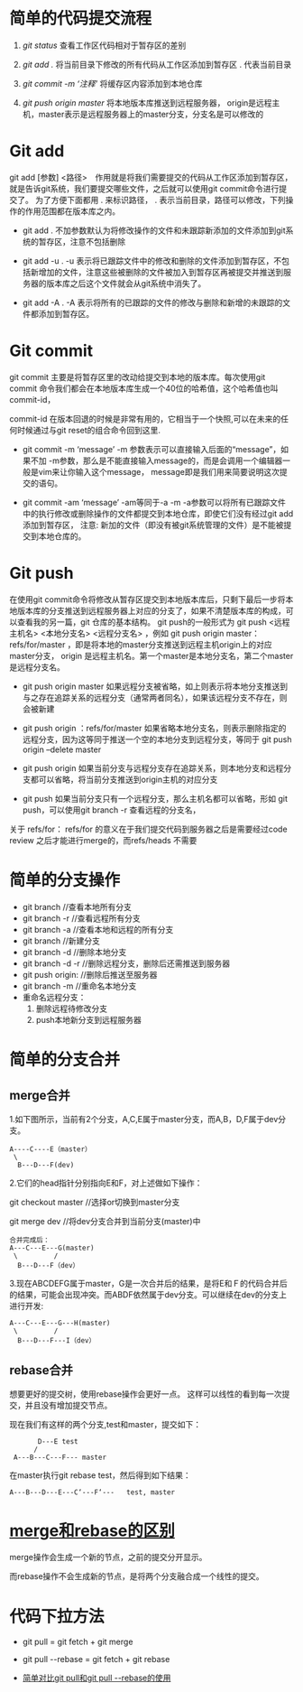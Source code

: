 <link rel="stylesheet" href="http://yandex.st/highlightjs/6.2/styles/googlecode.min.css">
<script src="http://code.jquery.com/jquery-1.7.2.min.js"></script>
<script src="http://yandex.st/highlightjs/6.2/highlight.min.js"></script>
<script>hljs.initHighlightingOnLoad();</script>
<script type="text/javascript">
 $(document).ready(function(){
      $("h2,h3,h4,h5,h6").each(function(i,item){
        var tag = $(item).get(0).localName;
        $(item).attr("id","wow"+i);
        $("#category").append('<a class="new'+tag+'" href="#wow'+i+'">'+$(this).text()+'</a></br>');
        $(".newh1").css("margin-left",0);
        $(".newh2").css("margin-left",20);
        $(".newh3").css("margin-left",40);
        $(".newh4").css("margin-left",60);
        $(".newh5").css("margin-left",80);
        $(".newh6").css("margin-left",100);
      });
 });
</script>
<div id="category"></div>

# 简单的代码提交流程
1. _git status_ 查看工作区代码相对于暂存区的差别

2. _git add ._ 将当前目录下修改的所有代码从工作区添加到暂存区 . 代表当前目录

3. _git commit -m ‘注释’_ 将缓存区内容添加到本地仓库

4. _git push origin master_ 将本地版本库推送到远程服务器，
origin是远程主机，master表示是远程服务器上的master分支，分支名是可以修改的

# Git add
git add [参数] <路径>　作用就是将我们需要提交的代码从工作区添加到暂存区，就是告诉git系统，我们要提交哪些文件，之后就可以使用git commit命令进行提交了。 
为了方便下面都用 . 来标识路径， . 表示当前目录，路径可以修改，下列操作的作用范围都在版本库之内。

- git add . 
不加参数默认为将修改操作的文件和未跟踪新添加的文件添加到git系统的暂存区，注意不包括删除

- git add -u . 
-u 表示将已跟踪文件中的修改和删除的文件添加到暂存区，不包括新增加的文件，注意这些被删除的文件被加入到暂存区再被提交并推送到服务器的版本库之后这个文件就会从git系统中消失了。

- git add -A . 
-A 表示将所有的已跟踪的文件的修改与删除和新增的未跟踪的文件都添加到暂存区。

# Git commit
git commit 主要是将暂存区里的改动给提交到本地的版本库。每次使用git commit 命令我们都会在本地版本库生成一个40位的哈希值，这个哈希值也叫commit-id， 

commit-id 在版本回退的时候是非常有用的，它相当于一个快照,可以在未来的任何时候通过与git reset的组合命令回到这里.

- git commit -m ‘message’ 
-m 参数表示可以直接输入后面的“message”，如果不加 -m参数，那么是不能直接输入message的，而是会调用一个编辑器一般是vim来让你输入这个message， 
message即是我们用来简要说明这次提交的语句。

- git commit -am ‘message’ -am等同于-a -m 
-a参数可以将所有已跟踪文件中的执行修改或删除操作的文件都提交到本地仓库，即使它们没有经过git add添加到暂存区， 
注意: 新加的文件（即没有被git系统管理的文件）是不能被提交到本地仓库的。

# Git push
在使用git commit命令将修改从暂存区提交到本地版本库后，只剩下最后一步将本地版本库的分支推送到远程服务器上对应的分支了，如果不清楚版本库的构成，可以查看我的另一篇，git 仓库的基本结构。 
git push的一般形式为 git push <远程主机名> <本地分支名> <远程分支名> ，例如 git push origin master：refs/for/master ，即是将本地的master分支推送到远程主机origin上的对应master分支， origin 是远程主机名。第一个master是本地分支名，第二个master是远程分支名。

- git push origin master 
如果远程分支被省略，如上则表示将本地分支推送到与之存在追踪关系的远程分支（通常两者同名），如果该远程分支不存在，则会被新建

- git push origin ：refs/for/master 
如果省略本地分支名，则表示删除指定的远程分支，因为这等同于推送一个空的本地分支到远程分支，等同于 git push origin –delete master

- git push origin 
如果当前分支与远程分支存在追踪关系，则本地分支和远程分支都可以省略，将当前分支推送到origin主机的对应分支

- git push 
如果当前分支只有一个远程分支，那么主机名都可以省略，形如 git push，可以使用git branch -r 查看远程的分支名，

关于 refs/for： refs/for 的意义在于我们提交代码到服务器之后是需要经过code review 之后才能进行merge的，而refs/heads 不需要

# 简单的分支操作
- git branch //查看本地所有分支 
- git branch -r //查看远程所有分支
- git branch -a //查看本地和远程的所有分支
- git branch <branchname> //新建分支
- git branch -d <branchname> //删除本地分支
- git branch -d -r <branchname> //删除远程分支，删除后还需推送到服务器
- git push origin:<branchname>  //删除后推送至服务器
- git branch -m <oldbranch> <newbranch> //重命名本地分支
- 重命名远程分支：
    1. 删除远程待修改分支
    2. push本地新分支到远程服务器


# 简单的分支合并
## merge合并
1.如下图所示，当前有2个分支，A,C,E属于master分支，而A,B，D,F属于dev分支。
```
A----C----E（master）
 \
  B---D---F(dev)
```
2.它们的head指针分别指向E和F，对上述做如下操作：

git checkout master  //选择or切换到master分支

git merge dev        //将dev分支合并到当前分支(master)中
```
合并完成后：
A---C---E---G(master)
 \         /
  B---D---F（dev）
```
3.现在ABCDEFG属于master，G是一次合并后的结果，是将E和Ｆ的代码合并后的结果，可能会出现冲突。而ABDF依然属于dev分支。可以继续在dev的分支上进行开发:
```
A---C---E---G---H(master)
 \         /
  B---D---F---I（dev）
```

## rebase合并
想要更好的提交树，使用rebase操作会更好一点。
这样可以线性的看到每一次提交，并且没有增加提交节点。

现在我们有这样的两个分支,test和master，提交如下：
```
       D---E test
      /
 A---B---C---F--- master
```
在master执行git rebase test，然后得到如下结果：
```
A---B---D---E---C‘---F‘---   test, master
```

# [merge和rebase的区别](https://www.jianshu.com/p/dc367c8dca8e)
merge操作会生成一个新的节点，之前的提交分开显示。

而rebase操作不会生成新的节点，是将两个分支融合成一个线性的提交。

# 代码下拉方法
- git pull = git fetch + git merge

- git pull --rebase = git fetch + git rebase

- [简单对比git pull和git pull --rebase的使用](https://www.cnblogs.com/kevingrace/p/5896706.html)